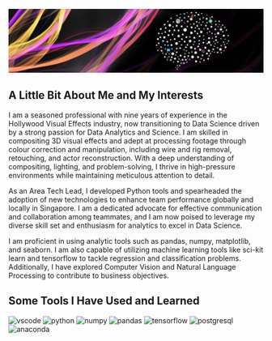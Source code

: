 ![banner](dsi-42-sticker_linkedin_banner.jpg)

<h2>A Little Bit About Me and My Interests</h2>
I am a seasoned professional with nine years of experience in the Hollywood Visual Effects industry, now transitioning to Data Science driven by a strong passion for Data Analytics and Science. I am skilled in compositing 3D visual effects and adept at processing footage through colour correction and manipulation, including wire and rig removal, retouching, and actor reconstruction. With a deep understanding of compositing, lighting, and problem-solving, I thrive in high-pressure environments while maintaining meticulous attention to detail.

As an Area Tech Lead, I developed Python tools and spearheaded the adoption of new technologies to enhance team performance globally and locally in Singapore. I am a dedicated advocate for effective communication and collaboration among teammates, and I am now poised to leverage my diverse skill set and enthusiasm for analytics to excel in Data Science.

I am proficient in using analytic tools such as pandas, numpy, matplotlib, and seaborn. I am also capable of utilizing machine learning tools like sci-kit learn and tensorflow to tackle regression and classification problems. Additionally, I have explored Computer Vision and Natural Language Processing to contribute to business objectives.


<h2>Some Tools I Have Used and Learned</h2>
<p align="left">
<img src="https://cdn.jsdelivr.net/gh/devicons/devicon@latest/icons/vscode/vscode-original-wordmark.svg" alt="vscode" width="45" height="45"/>
<img src="https://cdn.jsdelivr.net/gh/devicons/devicon@latest/icons/python/python-original-wordmark.svg" alt="python" width="45" height="45"/>
<img src="https://cdn.jsdelivr.net/gh/devicons/devicon@latest/icons/numpy/numpy-original-wordmark.svg" alt="numpy" width="45" height="45"/>
<img src="https://cdn.jsdelivr.net/gh/devicons/devicon@latest/icons/pandas/pandas-original-wordmark.svg" alt="pandas" width="45" height="45"/>
<img src="https://cdn.jsdelivr.net/gh/devicons/devicon@latest/icons/tensorflow/tensorflow-original-wordmark.svg" alt="tensorflow" width="45" height="45"/>
<img src="https://cdn.jsdelivr.net/gh/devicons/devicon@latest/icons/postgresql/postgresql-original-wordmark.svg" alt="postgresql" width="45" height="45"/>
<img src="https://cdn.jsdelivr.net/gh/devicons/devicon@latest/icons/anaconda/anaconda-original-wordmark.svg" alt="anaconda" width="45" height="45"/>
</p>
          
          
           
          
          
